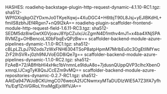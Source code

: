 HASHES:
roadiehq-backstage-plugin-http-request-dynamic-4.1.10-RC1.tgz: sha512-WPfGXiqjkpOZYDxmJo0TKyeXqwj+4XuDGC4+H6tbjT90L8Jsj+yEJlBKdHL+fmiIS8zbhJEf4Rgxn7+nQ9I2kA==
roadiehq-plugin-scaffolder-frontend-module-http-request-field-1.6.11-RC3.tgz: sha512-SEDM5dz8iwGwtXGVjoavJ8YpCZuIx/JcZgmN4D1mthv4mJ1+x4ba4XNjSPARVMZg+OHBencoLX0bFbqEvQPzBw==
scaffolder-backend-module-azure-pipelines-dynamic-1.1.0-RC1.tgz: sha512-cBLpLZLpJ79Zods7zWxFNH6304TSoP8atpHpmM7MrlbEu0c3OgEtIIMYwcZrF2IhSVR+j0zh9NUVoEGD8iQe7g== 
scaffolder-backend-module-azure-pipelines-dynamic-1.1.0-RC2.tgz: sha512-FzAeB+72/ABfHbHI4xHkc1bVnmnLe9lduA8o+7jdusnQUppQVP3cIhcXbenOxmrqLIJCxgTyK8QsJCcEZm9vMQ==
scaffolder-backend-module-azure-repositories-dynamic-0.2.7-RC1.tgz: sha512-AAtDa947WJoBCKUmgCO76wecA2fJCNwmxyMTaDUDIzWIE5A7Z3lfA7yfhYs/Eqf1ZnVGlRoLYnxMgjEjxWfVJA== 